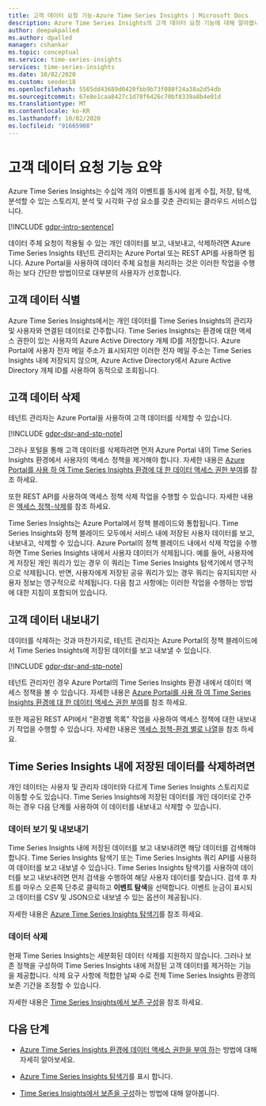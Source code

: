 ```yaml
---
title: 고객 데이터 요청 기능-Azure Time Series Insights | Microsoft Docs
description: Azure Time Series Insights의 고객 데이터 요청 기능에 대해 알아봅니다.
author: deepakpalled
ms.author: dpalled
manager: cshankar
ms.topic: conceptual
ms.service: time-series-insights
services: time-series-insights
ms.date: 10/02/2020
ms.custom: seodec18
ms.openlocfilehash: 5565dd43689d0420fbb9b73f088f24a38a2d54db
ms.sourcegitcommit: 67e8e1caa8427c1d78f6426c70bf8339a8b4e01d
ms.translationtype: MT
ms.contentlocale: ko-KR
ms.lasthandoff: 10/02/2020
ms.locfileid: "91665908"
---
```

# <a name="summary-of-customer-data-request-features"></a>고객 데이터 요청 기능 요약

Azure Time Series Insights는 수십억 개의 이벤트를 동시에 쉽게 수집, 저장, 탐색, 분석할 수 있는 스토리지, 분석 및 시각화 구성 요소를 갖춘 관리되는 클라우드 서비스입니다.

[!INCLUDE [gdpr-intro-sentence](../../includes/gdpr-intro-sentence.md)]

데이터 주체 요청이 적용될 수 있는 개인 데이터를 보고, 내보내고, 삭제하려면 Azure Time Series Insights 테넌트 관리자는 Azure Portal 또는 REST API를 사용하면 됩니다. Azure Portal을 사용하여 데이터 주체 요청을 처리하는 것은 이러한 작업을 수행하는 보다 간단한 방법이므로 대부분의 사용자가 선호합니다.

## <a name="identifying-customer-data"></a>고객 데이터 식별

Azure Time Series Insights에서는 개인 데이터를 Time Series Insights의 관리자 및 사용자와 연결된 데이터로 간주합니다. Time Series Insights는 환경에 대한 액세스 권한이 있는 사용자의 Azure Active Directory 개체 ID를 저장합니다. Azure Portal에 사용자 전자 메일 주소가 표시되지만 이러한 전자 메일 주소는 Time Series Insights 내에 저장되지 않으며, Azure Active Directory에서 Azure Active Directory 개체 ID를 사용하여 동적으로 조회됩니다.

## <a name="deleting-customer-data"></a>고객 데이터 삭제

테넌트 관리자는 Azure Portal을 사용하여 고객 데이터를 삭제할 수 있습니다.

[!INCLUDE [gdpr-dsr-and-stp-note](../../includes/gdpr-dsr-and-stp-note.md)]

그러나 포털을 통해 고객 데이터를 삭제하려면 먼저 Azure Portal 내의 Time Series Insights 환경에서 사용자의 액세스 정책을 제거해야 합니다. 자세한 내용은 [Azure Portal를 사용 하 여 Time Series Insights 환경에 대 한 데이터 액세스 권한 부여](time-series-insights-data-access.md)를 참조 하세요.

또한 REST API를 사용하여 액세스 정책 삭제 작업을 수행할 수 있습니다. 자세한 내용은 [액세스 정책-삭제](/rest/api/time-series-insights/management(gen1/gen2)/accesspolicies/delete)를 참조 하세요.

Time Series Insights는 Azure Portal에서 정책 블레이드와 통합됩니다. Time Series Insights와 정책 블레이드 모두에서 서비스 내에 저장된 사용자 데이터를 보고, 내보내고, 삭제할 수 있습니다. Azure Portal의 정책 블레이드 내에서 삭제 작업을 수행하면 Time Series Insights 내에서 사용자 데이터가 삭제됩니다. 예를 들어, 사용자에게 저장된 개인 쿼리가 있는 경우 이 쿼리는 Time Series Insights 탐색기에서 영구적으로 삭제됩니다. 반면, 사용자에게 저장된 공유 쿼리가 있는 경우 쿼리는 유지되지만 사용자 정보는 영구적으로 삭제됩니다. 다음 참고 사항에는 이러한 작업을 수행하는 방법에 대한 지침이 포함되어 있습니다.

## <a name="exporting-customer-data"></a>고객 데이터 내보내기

데이터를 삭제하는 것과 마찬가지로, 테넌트 관리자는 Azure Portal의 정책 블레이드에서 Time Series Insights에 저장된 데이터를 보고 내보낼 수 있습니다.

[!INCLUDE [gdpr-dsr-and-stp-note](../../includes/gdpr-dsr-and-stp-note.md)]

테넌트 관리자인 경우 Azure Portal의 Time Series Insights 환경 내에서 데이터 액세스 정책을 볼 수 있습니다. 자세한 내용은 [Azure Portal를 사용 하 여 Time Series Insights 환경에 대 한 데이터 액세스 권한 부여](time-series-insights-data-access.md)를 참조 하세요.

또한 제공된 REST API에서 "환경별 목록" 작업을 사용하여 액세스 정책에 대한 내보내기 작업을 수행할 수 있습니다. 자세한 내용은 [액세스 정책-환경 별로 나열](/rest/api/time-series-insights/management(gen1/gen2)/accesspolicies/listbyenvironment)을 참조 하세요.

## <a name="to-delete-data-stored-within-time-series-insights"></a>Time Series Insights 내에 저장된 데이터를 삭제하려면

개인 데이터는 사용자 및 관리자 데이터와 다르게 Time Series Insights 스토리지로 이동할 수도 있습니다. Time Series Insights에 저장된 데이터를 개인 데이터로 간주하는 경우 다음 단계를 사용하여 이 데이터를 내보내고 삭제할 수 있습니다.

### <a name="view-and-export-data"></a>데이터 보기 및 내보내기

Time Series Insights 내에 저장된 데이터를 보고 내보내려면 해당 데이터를 검색해야 합니다. Time Series Insights 탐색기 또는 Time Series Insights 쿼리 API를 사용하여 데이터를 보고 내보낼 수 있습니다. Time Series Insights 탐색기를 사용하여 데이터를 보고 내보내려면 먼저 검색을 수행하여 해당 사용자 데이터를 찾습니다. 검색 후 차트를 마우스 오른쪽 단추로 클릭하고 **이벤트 탐색**을 선택합니다. 이벤트 눈금이 표시되고 데이터를 CSV 및 JSON으로 내보낼 수 있는 옵션이 제공됩니다.

자세한 내용은 [Azure Time Series Insights 탐색기](time-series-insights-explorer.md)를 참조 하세요.

### <a name="delete-data"></a>데이터 삭제

현재 Time Series Insights는 세분화된 데이터 삭제를 지원하지 않습니다. 그러나 보존 정책을 구성하여 Time Series Insights 내에 저장된 고객 데이터를 제거하는 기능을 제공합니다. 삭제 요구 사항에 적합한 날짜 수로 전체 Time Series Insights 환경의 보존 기간을 조정할 수 있습니다.

자세한 내용은 [Time Series Insights에서 보존 구성](time-series-insights-how-to-configure-retention.md)을 참조 하세요.

## <a name="next-steps"></a>다음 단계

* [Azure Time Series Insights 환경에 데이터 액세스 권한을 부여 하](./time-series-insights-data-access.md)는 방법에 대해 자세히 알아보세요.

* [Azure Time Series Insights 탐색기](time-series-insights-explorer.md)를 표시 합니다.

* [Time Series Insights에서 보존을 구성](time-series-insights-how-to-configure-retention.md)하는 방법에 대해 알아봅니다.
